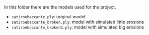 In this folder there are the models used for the project. 

- `satiroebaccante.ply`: original model
- `satiroebaccante_broken.ply`: model with simulated little erosions
- `satiroebaccante_broken2.ply`: model with simulated big erosions
